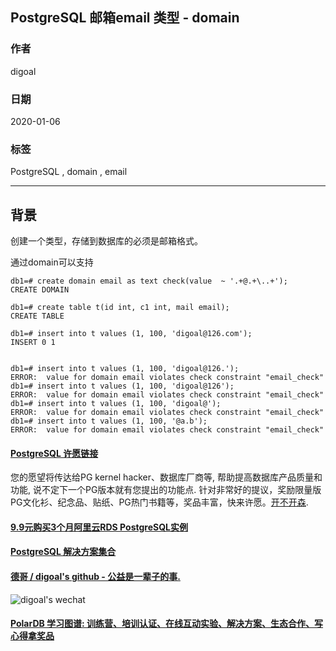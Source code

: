 ## PostgreSQL 邮箱email 类型 - domain   
                                                                                                               
### 作者                                                                      
digoal                                                                                                               
                                                                                                               
### 日期                                                                                                               
2020-01-06                                                                                                           
                                                                                                               
### 标签                                                                                                               
PostgreSQL , domain , email     
                                                                                                               
----                                                                                                               
                                                                                                               
## 背景    
创建一个类型，存储到数据库的必须是邮箱格式。   
  
通过domain可以支持  
  
```  
db1=# create domain email as text check(value  ~ '.+@.+\..+');  
CREATE DOMAIN  
  
db1=# create table t(id int, c1 int, mail email);  
CREATE TABLE  
  
db1=# insert into t values (1, 100, 'digoal@126.com');  
INSERT 0 1  
  
  
db1=# insert into t values (1, 100, 'digoal@126.');  
ERROR:  value for domain email violates check constraint "email_check"  
db1=# insert into t values (1, 100, 'digoal@126');  
ERROR:  value for domain email violates check constraint "email_check"  
db1=# insert into t values (1, 100, 'digoal@');  
ERROR:  value for domain email violates check constraint "email_check"  
db1=# insert into t values (1, 100, '@a.b');  
ERROR:  value for domain email violates check constraint "email_check"  
```  
    
  
  
  
  
  
  
  
  
  
  
  
  
  
  
  
  
  
  
  
  
  
  
  
  
  
  
  
  
  
  
  
  
  
  
  
  
  
  
  
  
  
  
  
  
  
  
  
  
  
  
  
  
  
#### [PostgreSQL 许愿链接](https://github.com/digoal/blog/issues/76 "269ac3d1c492e938c0191101c7238216")
您的愿望将传达给PG kernel hacker、数据库厂商等, 帮助提高数据库产品质量和功能, 说不定下一个PG版本就有您提出的功能点. 针对非常好的提议，奖励限量版PG文化衫、纪念品、贴纸、PG热门书籍等，奖品丰富，快来许愿。[开不开森](https://github.com/digoal/blog/issues/76 "269ac3d1c492e938c0191101c7238216").  
  
  
#### [9.9元购买3个月阿里云RDS PostgreSQL实例](https://www.aliyun.com/database/postgresqlactivity "57258f76c37864c6e6d23383d05714ea")
  
  
#### [PostgreSQL 解决方案集合](https://yq.aliyun.com/topic/118 "40cff096e9ed7122c512b35d8561d9c8")
  
  
#### [德哥 / digoal's github - 公益是一辈子的事.](https://github.com/digoal/blog/blob/master/README.md "22709685feb7cab07d30f30387f0a9ae")
  
  
![digoal's wechat](../pic/digoal_weixin.jpg "f7ad92eeba24523fd47a6e1a0e691b59")
  
  
#### [PolarDB 学习图谱: 训练营、培训认证、在线互动实验、解决方案、生态合作、写心得拿奖品](https://www.aliyun.com/database/openpolardb/activity "8642f60e04ed0c814bf9cb9677976bd4")
  
